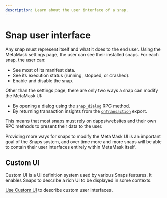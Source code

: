 ```yaml
---
description: Learn about the user interface of a snap.
---
```


# Snap user interface

Any snap must represent itself and what it does to the end user.
Using the MetaMask settings page, the user can see their installed snaps.
For each snap, the user can:

- See most of its manifest data.
- See its execution status (running, stopped, or crashed).
- Enable and disable the snap.

Other than the settings page, there are only two ways a snap can modify the MetaMask UI:

- By opening a dialog using the [`snap_dialog`](../reference/rpc-api.md#snapdialog) RPC method.
- By returning transaction insights from the [`onTransaction`](../reference/exports.md#ontransaction)
  export.

This means that most snaps must rely on dapps/websites and their own RPC methods to present their
data to the user.

Providing more ways for snaps to modify the MetaMask UI is an important goal of the Snaps system,
and over time more and more snaps will be able to contain their user interfaces entirely within
MetaMask itself.

## Custom UI

Custom UI is a UI definition system used by various Snaps features.
It enables Snaps to describe a rich UI to be displayed in some contexts.

[Use Custom UI](../how-to/use-custom-ui.md) to describe custom user interfaces.